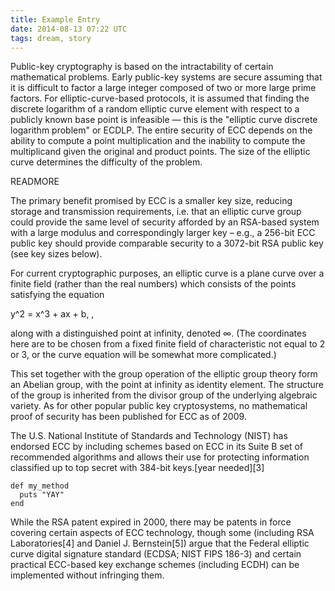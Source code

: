 ```yaml
---
title: Example Entry
date: 2014-08-13 07:22 UTC
tags: dream, story
---
```

Public-key cryptography is based on the intractability of certain mathematical problems. Early public-key systems are secure assuming that it is difficult to factor a large integer composed of two or more large prime factors. For elliptic-curve-based protocols, it is assumed that finding the discrete logarithm of a random elliptic curve element with respect to a publicly known base point is infeasible — this is the "elliptic curve discrete logarithm problem" or ECDLP. The entire security of ECC depends on the ability to compute a point multiplication and the inability to compute the multiplicand given the original and product points. The size of the elliptic curve determines the difficulty of the problem.

READMORE

The primary benefit promised by ECC is a smaller key size, reducing storage and transmission requirements, i.e. that an elliptic curve group could provide the same level of security afforded by an RSA-based system with a large modulus and correspondingly larger key – e.g., a 256-bit ECC public key should provide comparable security to a 3072-bit RSA public key (see key sizes below).

For current cryptographic purposes, an elliptic curve is a plane curve over a finite field (rather than the real numbers) which consists of the points satisfying the equation

y^2 = x^3 + ax + b, \,

along with a distinguished point at infinity, denoted ∞. (The coordinates here are to be chosen from a fixed finite field of characteristic not equal to 2 or 3, or the curve equation will be somewhat more complicated.)

This set together with the group operation of the elliptic group theory form an Abelian group, with the point at infinity as identity element. The structure of the group is inherited from the divisor group of the underlying algebraic variety. As for other popular public key cryptosystems, no mathematical proof of security has been published for ECC as of 2009.

The U.S. National Institute of Standards and Technology (NIST) has endorsed ECC by including schemes based on ECC in its Suite B set of recommended algorithms and allows their use for protecting information classified up to top secret with 384-bit keys.[year needed][3]

```
def my_method
  puts "YAY"
end
```

While the RSA patent expired in 2000, there may be patents in force covering certain aspects of ECC technology, though some (including RSA Laboratories[4] and Daniel J. Bernstein[5]) argue that the Federal elliptic curve digital signature standard (ECDSA; NIST FIPS 186-3) and certain practical ECC-based key exchange schemes (including ECDH) can be implemented without infringing them.
